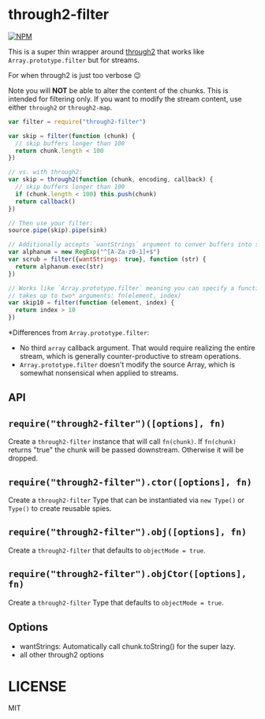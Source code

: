 through2-filter
===============

[![NPM](https://nodei.co/npm/through2-filter.png)](https://nodei.co/npm/through2-filter/)

This is a super thin wrapper around [through2](http://npm.im/through2) that works like `Array.prototype.filter` but for streams.

For when through2 is just too verbose :wink:

Note you will **NOT** be able to alter the content of the chunks. This is intended for filtering only. If you want to modify the stream content, use either `through2` or `through2-map`.

```js
var filter = require("through2-filter")

var skip = filter(function (chunk) {
  // skip buffers longer than 100
  return chunk.length < 100
})

// vs. with through2:
var skip = through2(function (chunk, encoding, callback) {
  // skip buffers longer than 100
  if (chunk.length < 100) this.push(chunk)
  return callback()
})

// Then use your filter:
source.pipe(skip).pipe(sink)

// Additionally accepts `wantStrings` argument to conver buffers into strings
var alphanum = new RegExp("^[A-Za-z0-1]+$")
var scrub = filter({wantStrings: true}, function (str) {
  return alphanum.exec(str)
})

// Works like `Array.prototype.filter` meaning you can specify a function that
// takes up to two* arguments: fn(element, index)
var skip10 = filter(function (element, index) {
  return index > 10
})
```

*Differences from `Array.prototype.filter`:
  * No third `array` callback argument. That would require realizing the entire stream, which is generally counter-productive to stream operations.
  * `Array.prototype.filter` doesn't modify the source Array, which is somewhat nonsensical when applied to streams.

API
---

`require("through2-filter")([options], fn)`
---

Create a `through2-filter` instance that will call `fn(chunk)`. If `fn(chunk)` returns "true" the chunk will be passed downstream. Otherwise it will be dropped.

`require("through2-filter").ctor([options], fn)`
---

Create a `through2-filter` Type that can be instantiated via `new Type()` or `Type()` to create reusable spies.

`require("through2-filter").obj([options], fn)`
---

Create a `through2-filter` that defaults to `objectMode = true`.

`require("through2-filter").objCtor([options], fn)`
---

Create a `through2-filter` Type that defaults to `objectMode = true`.

Options
-------

  * wantStrings: Automatically call chunk.toString() for the super lazy.
  * all other through2 options

LICENSE
=======

MIT
